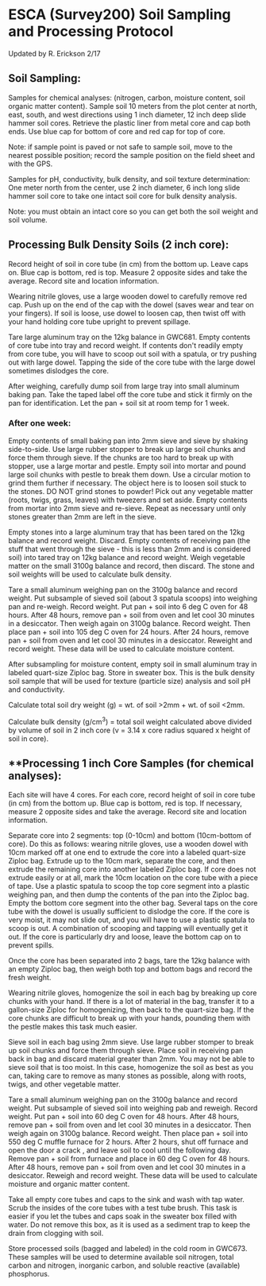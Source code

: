 # **ESCA (Survey200) Soil Sampling and Processing Protocol**

Updated by R. Erickson 2/17

## **Soil Sampling:**

Samples for chemical analyses: (nitrogen, carbon, moisture content, soil organic matter content). Sample soil 10 meters from the plot center at north, east, south, and west directions using 1 inch diameter, 12 inch deep slide hammer soil cores. Retrieve the plastic liner from metal core and cap both ends. Use blue cap for bottom of core and red cap for top of core.

Note: if sample point is paved or not safe to sample soil, move to the nearest possible position; record the sample position on the field sheet and with the GPS.

Samples for pH, conductivity, bulk density, and soil texture determination: One meter north from the center, use 2 inch diameter, 6 inch long slide hammer soil core to take one intact soil core for bulk density analysis.

Note: you must obtain an intact core so you can get both the soil weight and soil volume.


## **Processing Bulk Density Soils (2 inch core):**

Record height of soil in core tube (in cm) from the bottom up. Leave caps on. Blue cap is bottom, red is top. Measure 2 opposite sides and take the average. Record site and location information.

Wearing nitrile gloves, use a large wooden dowel to carefully remove red cap. Push up on the end of the cap with the dowel (saves wear and tear on your fingers). If soil is loose, use dowel to loosen cap, then twist off with your hand holding core tube upright to prevent spillage.

Tare large aluminum tray on the 12kg balance in GWC681. Empty contents of core tube into tray and record weight. If contents don't readily empty from core tube, you will have to scoop out soil with a spatula, or try pushing out with large dowel. Tapping the side of the core tube with the large dowel sometimes dislodges the core.

After weighing, carefully dump soil from large tray into small aluminum baking pan. Take the taped label off the core tube and stick it firmly on the pan for identification. Let the pan + soil sit at room temp for 1 week.

### After one week:

Empty contents of small baking pan into 2mm sieve and sieve by shaking side-to-side. Use large rubber stopper to break up large soil chunks and force them through sieve. If the chunks are too hard to break up with stopper, use a large mortar and pestle. Empty soil into mortar and pound large soil chunks with pestle to break them down. Use a circular motion to grind them further if necessary. The object here is to loosen soil stuck to the stones. DO NOT grind stones to powder! Pick out any vegetable matter (roots, twigs, grass, leaves) with tweezers and set aside. Empty contents from mortar into 2mm sieve and re-sieve. Repeat as necessary until only stones greater than 2mm are left in the sieve.

Empty stones into a large aluminum tray that has been tared on the 12kg balance and record weight. Discard. Empty contents of receiving pan (the stuff that went through the sieve - this is less than 2mm and is considered soil) into tared tray on 12kg balance and record weight. Weigh vegetable matter on the small 3100g balance and record, then discard. The stone and soil weights will be used to calculate bulk density.

Tare a small aluminum weighing pan on the 3100g balance and record weight. Put subsample of sieved soil (about 3 spatula scoops) into weighing pan and re-weigh. Record weight. Put pan + soil into 6 deg C oven for 48 hours. After 48 hours, remove pan + soil from oven and let cool 30 minutes in a desiccator. Then weigh again on 3100g balance. Record weight. Then place pan + soil into 105 deg C oven for 24 hours. After 24 hours, remove pan + soil from oven and let cool 30 minutes in a desiccator. Reweight and record weight. These data will be used to calculate moisture content.

After subsampling for moisture content, empty soil in small aluminum tray in labeled quart-size Ziploc bag. Store in sweater box. This is the bulk density soil sample that will be used for texture (particle size) analysis and soil pH and conductivity.

Calculate total soil dry weight (g) = wt. of soil >2mm + wt. of soil <2mm.

Calculate bulk density (g/cm<sup>3</sup>) = total soil weight calculated above divided by volume of soil in 2 inch core (v = 3.14 x core radius squared x height of soil in core).

## **Processing 1 inch Core Samples (for chemical analyses):

Each site will have 4 cores. For each core, record height of soil in core tube (in cm) from the bottom up. Blue cap is bottom, red is top. If necessary, measure 2 opposite sides and take the average. Record site and location information.

Separate core into 2 segments: top (0-10cm) and bottom (10cm-bottom of core). Do this as follows: wearing nitrile gloves, use a wooden dowel with 10cm marked off at one end to extrude the core into a labeled quart-size Ziploc bag. Extrude up to the 10cm mark, separate the core, and then extrude the remaining core into another labeled Ziploc bag. If core does not extrude easily or at all, mark the 10cm location on the core tube with a piece of tape. Use a plastic spatula to scoop the top core segment into a plastic weighing pan, and then dump the contents of the pan into the Ziploc bag. Empty the bottom core segment into the other bag. Several taps on the core tube with the dowel is usually sufficient to dislodge the core. If the core is very moist, it may not slide out, and you will have to use a plastic spatula to scoop is out. A combination of scooping and tapping will eventually get it out. If the core is particularly dry and loose, leave the bottom cap on to prevent spills.

Once the core has been separated into 2 bags, tare the 12kg balance with an empty Ziploc bag, then weigh both top and bottom bags and record the fresh weight.

Wearing nitrile gloves, homogenize the soil in each bag by breaking up core chunks with your hand. If there is a lot of material in the bag, transfer it to a gallon-size Ziploc for homogenizing, then back to the quart-size bag. If the core chunks are difficult to break up with your hands, pounding them with the pestle makes this task much easier.

Sieve soil in each bag using 2mm sieve. Use large rubber stomper to break up soil chunks and force them through sieve. Place soil in receiving pan back in bag and discard material greater than 2mm. You may not be able to sieve soil that is too moist. In this case, homogenize the soil as best as you can, taking care to remove as many stones as possible, along with roots, twigs, and other vegetable matter.

Tare a small aluminum weighing pan on the 3100g balance and record weight. Put subsample of sieved soil into weighing pab and reweigh. Record weight. Put pan + soil into 60 deg C oven for 48 hours. After 48 hours, remove pan + soil from oven and let cool 30 minutes in a desiccator. Then weigh again on 3100g balance. Record weight. Then place pan + soil into 550 deg C muffle furnace for 2 hours. After 2 hours, shut off furnace and open the door a crack , and leave soil to cool until the following day. Remove pan + soil from furnace and place in 60 deg C oven for 48 hours. After 48 hours, remove pan + soil from oven and let cool 30 minutes in a desiccator. Reweigh and record weight. These data will be used to calculate moisture and organic matter content.

Take all empty core tubes and caps to the sink and wash with tap water. Scrub the insides of the core tubes with a test tube brush. This task is easier if you let the tubes and caps soak in the sweater box filled with water. Do not remove this box, as it is used as a sediment trap to keep the drain from clogging with soil.

Store processed soils (bagged and labeled) in the cold room in GWC673. These samples will be used to determine available soil nitrogen, total carbon and nitrogen, inorganic carbon, and soluble reactive (available) phosphorus.